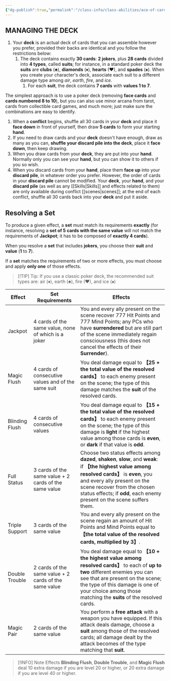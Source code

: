 ```yaml
---
{"dg-publish":true,"permalink":"/class-info/class-abilities/ace-of-cards-decks/"}
---
```


## MANAGING THE DECK 
1. Your **deck** is an actual deck of cards that you can assemble however you prefer, provided their backs are identical and you follow the restrictions below: 
	1. The deck contains exactly **30 cards**: **2 jokers**, plus **28 cards** divided into **4 types**, called **suits**; for instance, in a standard poker deck the **suits** are **clubs** (♣), **diamonds** (♦), **hearts** (♥), and **spades** (♠). When you create your character's deck, associate each suit to a different damage type among *air*, *earth*, *fire*, and *ice*. 
		1. For each **suit**, the deck contains **7 cards** with **values 1 to 7**. 

The simplest approach is to use a poker deck (removing **face cards** and **cards numbered 8 to 10**), but you can also use minor arcana from tarot, cards from collectible card games, and much more; just make sure the combinations are easy to identify.
1. When a **conflict** begins, shuffle all 30 cards in your **deck** and place it **face down** in front of yourself, then draw **5 cards** to form your starting **hand**. 
2. If you need to draw cards and your **deck** doesn't have enough, draw as many as you can, **shuffle your discard pile into the deck**, place it **face down**, then keep drawing.
3. When you draw cards from your **deck**, they are put into your **hand**. Normally only you can see your **hand**, but you can show it to others if you so wish. 
4. When you discard cards from your **hand**, place them **face up** into your **discard pile**, in whatever order you prefer. However, the order of cards in your **discard pile** cannot be modified. 
Your **deck**, your **hand**, and your **discard pile** (as well as any [[Skills\|Skills]] and effects related to them) are only available during conflict [[scenes\|scenes]]; at the end of each conflict, shuffle all 30 cards back into your **deck** and put it aside.

## Resolving a Set
To produce a given effect, a **set** must match its requirements **exactly** (for instance, resolving a **set of 5 cards with the same value** will not match the requirements of **Jackpot**; it has to be composed of **exactly 4 cards**).

When you resolve a **set** that includes **jokers**, you choose their **suit** and **value** (**1** to **7**).

If a **set** matches the requirements of two or more effects, you must choose and apply **only one** of those effects.

> [!TIP] Tip:
> If you use a classic poker deck, the recommended suit types are: air (♦), earth (♣), fire (♥), and ice (♠)


| Effect         | Set Requirements                                      | Effects                                                                                                                                                                                                                                                                               |
| -------------- | ----------------------------------------------------- | ------------------------------------------------------------------------------------------------------------------------------------------------------------------------------------------------------------------------------------------------------------------------------------- |
| Jackpot        | 4 cards of the same value, none of which is a joker   | You and every ally present on the scene recover 777 Hit Points and 777 Mind Points; any PCs who have **surrendered** but are still part of the scene immediately regain consciousness (this does not cancel the effects of their **Surrender**).                                      |
| Magic Flush    | 4 cards of consecutive values and of the same suit    | You deal damage equal to **【25 + the total value of the resolved cards】** to each enemy present on the scene; the type of this damage matches the **suit** of the resolved cards.                                                                                                     |
| Blinding Flush | 4 cards of consecutive values                         | You deal damage equal to **【15 + the total value of the resolved cards】** to each enemy present on the scene; the type of this damage is **light** if the highest value among those cards is **even**, or **dark** if that value is **odd**.                                          |
| Full Status    | 3 cards of the same value + 2 cards of the same value | Choose two status effects among **dazed**, **shaken**, **slow**, and **weak**: if **【the highest value among resolved cards】** is **even**, you and every ally present on the scene recover from the chosen status effects; if **odd**, each enemy present on the scene suffers them. |
| Triple Support | 3 cards of the same value                             | You and every ally present on the scene regain an amount of Hit Points and Mind Points equal to **【the total value of the resolved cards, multiplied by 3】**.                                                                                                                         |
| Double Trouble | 2 cards of the same value + 2 cards of the same value | You deal damage equal to **【10 + the highest value among resolved cards】** to each of **up to two** different enemies you can see that are present on the scene; the type of this damage is one of your choice among those matching the **suits** of the resolved cards.              |
| Magic Pair     | 2 cards of the same value                             | You perform a **free attack** with a weapon you have equipped. If this attack deals damage, choose a **suit** among those of the resolved cards; all damage dealt by the attack becomes of the type matching that **suit**.                                                           |

> [!INFO] Note
>Effects **Blinding Flush**, **Double Trouble**, and **Magic Flush** deal 10 extra damage if you are level 20 or higher, or 20 extra damage if you are level 40 or higher.

